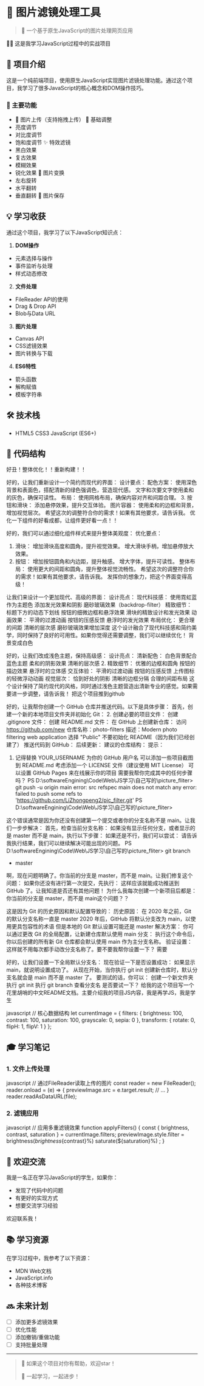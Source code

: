 # 🌈 图片滤镜处理工具
> 🎨 一个基于原生JavaScript的图片处理网页应用 
 
 👨‍💻 这是我学习JavaScript过程中的实战项目
## 🚀 项目介绍
这是一个纯前端项目，使用原生JavaScript实现图片滤镜处理功能。通过这个项目，我学习了很多JavaScript的核心概念和DOM操作技巧。
### 🎯 主要功能
- 📸 图片上传（支持拖拽上传）
 🎨 基础调整
 - 亮度调节
 - 对比度调节
 - 饱和度调节
 ✨ 特效滤镜
 - 黑白效果
 - 复古效果
 - 模糊效果
 - 锐化效果
 🔄 图片变换
 - 左右旋转
 - 水平翻转
 - 垂直翻转
 💾 图片保存
## 💡 学习收获
通过这个项目，我学习了以下JavaScript知识点：
1. **DOM操作**
  - 元素选择与操作
  - 事件监听与处理
  - 样式动态修改
2. **文件处理**
  - FileReader API的使用
  - Drag & Drop API
  - Blob与Data URL
3. **图片处理**
  - Canvas API
  - CSS滤镜效果
  - 图片转换与下载
4. **ES6特性**
  - 箭头函数
  - 解构赋值
  - 模板字符串
## 🛠️ 技术栈
- HTML5
 CSS3
 JavaScript (ES6+)
## 📝 代码结构
好丑！整体优化！！重新构建！！

好的，让我们重新设计一个简约而现代的界面：
设计要点：
配色方案：
使用深色背景和表面色，搭配清新的绿色强调色，营造现代感。
文字和次要文字使用柔和的灰色，确保可读性。
布局：
使用网格布局，确保内容对齐和间距合理。
3. 按钮和滑块：
添加悬停效果，提升交互体验。
图片容器：
使用柔和的边框和背景，增加视觉层次。
希望这次的调整符合你的需求！如果有其他要求，请告诉我。
优化一下组件的好看成都，让组件更好看一点！！

好的，我们可以通过细化组件样式来提升整体美观度：
优化要点：
1. 滑块：
增加滑块高度和圆角，提升视觉效果。
增大滑块手柄，增加悬停放大效果。
2. 按钮：
增加按钮圆角和内边距，提升触感。
增大字体，提升可读性。
整体布局：
使用更大的间距和圆角，提升整体视觉流畅性。
希望这次的调整符合你的需求！如果有其他要求，请告诉我。
发挥你的想象力，把这个界面变得高级！

让我们来设计一个更加现代、高级的界面：
设计亮点：
现代科技感：
使用霓虹蓝作为主题色
添加发光效果和阴影
磨砂玻璃效果（backdrop-filter）
精致细节：
标题下方的动态下划线
按钮的细微边框和悬浮效果
滑块的精致设计和发光效果
动画效果：
平滑的过渡动画
按钮的压感反馈
悬浮时的发光效果
布局优化：
更合理的间距
清晰的层次感
磨砂玻璃效果增加深度
这个设计融合了现代科技感和简约美学，同时保持了良好的可用性。如果你觉得还需要调整，我们可以继续优化！
背景变成白色

好的，让我们改成浅色主题，保持高级感：
设计亮点：
清新配色：
白色背景配合蓝色主题
柔和的阴影效果
清晰的层次感
2. 精致细节：
优雅的边框和圆角
按钮的描边效果
悬浮时的立体感
交互体验：
平滑的过渡动画
按钮的压感反馈
上传图标的轻微浮动动画
视觉层次：
恰到好处的阴影
清晰的边框分隔
合理的间距布局
这个设计保持了简约现代的风格，同时通过浅色主题营造出清新专业的感觉。如果需要进一步调整，请告诉我！
把这个项目推到github

好的，让我帮你创建一个 GitHub 仓库并推送代码。以下是具体步骤：
首先，创建一个新的本地项目文件夹并初始化 Git：
2. 创建必要的项目文件：
创建 .gitignore 文件：
创建 README.md 文件：
在 GitHub 上创建新仓库：
访问 https://github.com/new
仓库名称：photo-filters
描述：Modern photo filtering web application
选择 "Public"
不要初始化 README（因为我们已经创建了）
推送代码到 GitHub：
后续更新：
建议的仓库结构：
提示：
1. 记得替换 YOUR_USERNAME 为你的 GitHub 用户名
可以添加一些项目截图到 README.md
考虑添加一个 LICENSE 文件（建议使用 MIT License）
可以设置 GitHub Pages 来在线展示你的项目
需要我帮你完成其中的任何步骤吗？
PS D:\softwareEngining\Code\Web\JS学习\自己写的\picture_fliter> git push -u origin main
error: src refspec main does not match any
error: failed to push some refs to 'https://github.com/LiZhongpeng2/pic_filter.git'
PS D:\softwareEngining\Code\Web\JS学习\自己写的\picture_fliter>

这个错误通常是因为你还没有创建第一个提交或者你的分支名称不是 main。让我们一步步解决：
首先，检查当前分支名称：
如果没有显示任何分支，或者显示的是 master 而不是 main，执行以下步骤：
如果还是不行，我们可以尝试：
请告诉我执行结果，我们可以继续解决可能出现的问题。
PS D:\softwareEngining\Code\Web\JS学习\自己写的\picture_fliter> git branch
* master

啊，现在问题明确了。你当前的分支是 master，而不是 main。让我们修复这个问题：
如果你还没有进行第一次提交，先执行：
这样应该就能成功推送到 GitHub 了。让我知道是否还有其他问题！
为什么我每次创建一个新项目后都是：你当前的分支是 master，而不是 main这个问题？？


这是因为 Git 的历史原因和默认配置导致的：
历史原因：
在 2020 年之前，Git 的默认分支名称一直是 master
2020 年后，GitHub 将默认分支改为 main，以使用更具包容性的术语
但是本地的 Git 默认设置可能还是 master
解决方案：
你可以通过更改 Git 的全局配置，让新建仓库默认使用 main 分支：
执行这个命令后，你以后创建的所有新 Git 仓库都会默认使用 main 作为主分支名称。
验证设置：
这样就不用每次都手动改分支名称了。要不要我帮你设置一下？
需要

好的，让我们设置一下全局默认分支名：
现在验证一下是否设置成功：
如果显示 main，就说明设置成功了。
从现在开始，当你执行 git init 创建新仓库时，默认分支名就会是 main 而不是 master 了。
要测试的话，你可以：
创建一个新文件夹
执行 git init
执行 git branch 查看分支名
是否要试一下？
给我的这个项目写一个花里胡哨的中文README文档。主要介绍我的项目JS内容，我是再学JS，我是学生

javascript
// 核心数据结构
let currentImage = {
filters: {
brightness: 100,
contrast: 100,
saturation: 100,
grayscale: 0,
sepia: 0
},
transform: {
rotate: 0,
flipH: 1,
flipV: 1
}
};

## 🎓 学习笔记

### 1. 文件上传处理

javascript
// 通过FileReader读取上传的图片
const reader = new FileReader();
reader.onload = (e) => {
previewImage.src = e.target.result;
// ...
}
reader.readAsDataURL(file);

### 2. 滤镜应用

javascript
// 应用多重滤镜效果
function applyFilters() {
const { brightness, contrast, saturation } = currentImage.filters;
previewImage.style.filter = brightness(${brightness}%) contrast(${contrast}%) saturate(${saturation}%) ;
}


## 🤝 欢迎交流

我是一名正在学习JavaScript的学生，如果你：
- 发现了代码中的问题
- 有更好的实现方式
- 想要交流学习经验

欢迎联系我！

## 📚 学习资源

在学习过程中，我参考了以下资源：
- MDN Web文档
- JavaScript.info
- 各种技术博客

## 🔜 未来计划

- [ ] 添加更多滤镜效果
- [ ] 优化性能
- [ ] 添加撤销/重做功能
- [ ] 支持批量处理

---

> 🌟 如果这个项目对你有帮助，欢迎star！
> 
> 💪 一起学习，一起进步！
